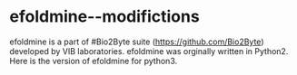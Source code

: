 # efoldmine--modifictions
efoldmine is a part of #Bio2Byte suite (https://github.com/Bio2Byte) developed by VIB laboratories.
efoldmine was orginally written in Python2. 
Here is the version of efoldmine for python3.
